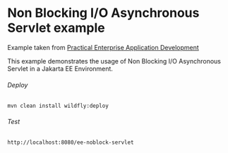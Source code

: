 Non Blocking I/O Asynchronous Servlet example
=====================================
Example taken from [Practical Enterprise Application Development](http://www.itbuzzpress.com/ebooks/java-ee-7-development-on-wildfly.html)

This example demonstrates the usage of Non Blocking I/O Asynchronous Servlet in a Jakarta EE Environment.

###### Deploy
```shell
mvn clean install wildfly:deploy
```
###### Test
```shell
http://localhost:8080/ee-noblock-servlet
```
